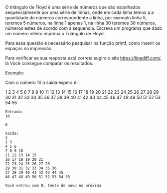 O triângulo de Floyd é uma série de números que são espalhados sequencialmente por uma série de linhas, onde em cada linha temos a a quantidade de números correspondente a linha, por exemplo linha 5, teremos 5 números, na linha 1 apenas 1, na linha 30 teremos 30 números, números estes de acordo com a sequencia. Escreva um programa que dado um número inteiro imprima o Triângulo de Floyd. 

Para essa questão é necessário pesquisar na função printf, como inserir os espaços na impressão.

Para verificar se sua resposta está correta sugiro o site  https://linediff.com/, lá Você consegue comparar os resultados.

Exemplo: 

Com o número 10 a saída espera é:

1
2 3 
4 5 6 
7 8 9 10 
11 12 13 14 15
16 17 18 19 20 21
22 23 24 25 26 27 28 
29 30 31 32 33 34 35 36 
37 38 39 40 41 42 43 44 45 
46 47 48 49 50 51 52 53 54 55

```
Entrada:
10

0
```

```
Saída:
1
2 3 
4 5 6 
7 8 9 10 
11 12 13 14 15
16 17 18 19 20 21
22 23 24 25 26 27 28 
29 30 31 32 33 34 35 36 
37 38 39 40 41 42 43 44 45 
46 47 48 49 50 51 52 53 54 55

Você entrou com 0, tente de novo na próxima
```
